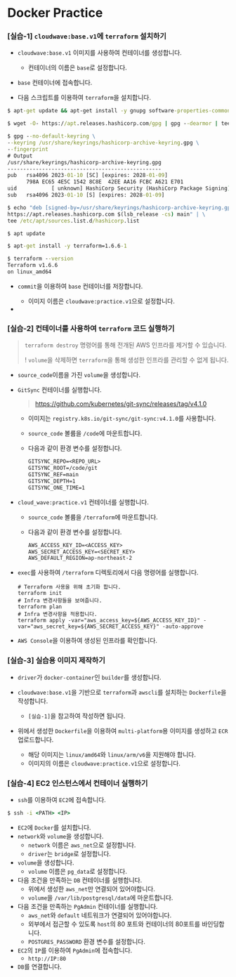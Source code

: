 # Docker Practice



### [실습-1] `cloudwave:base.v1`에 `terraform` 설치하기

- `cloudwave:base.v1` 이미지를 사용하여 컨테이너를 생성합니다.
  - 컨테이너의 이름은 `base`로 설정합니다. 

- `base` 컨테이너에 접속합니다. 
- 다음 스크립트를 이용하여 `terraform`을 설치합니다. 

```cmd
$ apt-get update && apt-get install -y gnupg software-properties-common wget

$ wget -O- https://apt.releases.hashicorp.com/gpg | gpg --dearmor | tee /usr/share/keyrings/hashicorp-archive-keyring.gpg

$ gpg --no-default-keyring \
--keyring /usr/share/keyrings/hashicorp-archive-keyring.gpg \
--fingerprint
# Output
/usr/share/keyrings/hashicorp-archive-keyring.gpg
-------------------------------------------------
pub   rsa4096 2023-01-10 [SC] [expires: 2028-01-09]
      798A EC65 4E5C 1542 8C8E  42EE AA16 FCBC A621 E701
uid           [ unknown] HashiCorp Security (HashiCorp Package Signing) <security+packaging@hashicorp.com>
sub   rsa4096 2023-01-10 [S] [expires: 2028-01-09]

$ echo "deb [signed-by=/usr/share/keyrings/hashicorp-archive-keyring.gpg] \
https://apt.releases.hashicorp.com $(lsb_release -cs) main" | \
tee /etc/apt/sources.list.d/hashicorp.list

$ apt update

$ apt-get install -y terraform=1.6.6-1

$ terraform --version
Terraform v1.6.6
on linux_amd64
```

- `commit`을 이용하여 `base` 컨테이너를 저장합니다. 
  - 이미지 이름은 `cloudwave:practice.v1`으로 설정합니다. 

- 



### [실습-2] 컨테이너를 사용하여 `terraform` 코드 실행하기

> `terraform destroy` 명령어를 통해 전개된 AWS 인프라를 제거할 수 있습니다. 
>
> ! `volume`을 삭제하면 `terraform`을 통해 생성한 인프라를 관리할 수 없게 됩니다.

- `source_code`이름을 가진 `volume`을 생성합니다. 

- `GitSync` 컨테이너를 실행합니다.

  > https://github.com/kubernetes/git-sync/releases/tag/v4.1.0

  - 이미지는 `registry.k8s.io/git-sync/git-sync:v4.1.0`를 사용합니다.

  - `source_code` 볼륨을 `/code`에 마운트합니다.

  - 다음과 같이 환경 변수를 설정합니다. 

    ```tex
    GITSYNC_REPO=<REPO_URL>
    GITSYNC_ROOT=/code/git
    GITSYNC_REF=main
    GITSYNC_DEPTH=1
    GITSYNC_ONE_TIME=1
    ```

- `cloud_wave:practice.v1` 컨테이너를 실행합니다. 

  - `source_code` 볼륨을 `/terraform`에 마운트합니다.

  - 다음과 같이 환경 변수를 설정합니다.

    ``` tex
    AWS_ACCESS_KEY_ID=<ACCESS_KEY>
    AWS_SECRET_ACCESS_KEY=<SECRET_KEY>
    AWS_DEFAULT_REGION=ap-northeast-2
    ```

- `exec`를 사용하여 `/terraform` 디렉토리에서 다음 명령어를 실행합니다. 

  ```shell
  # Terraform 사용을 위해 초기화 합니다. 
  terraform init
  # Infra 변경사항들을 보여줍니다.
  terraform plan
  # Infra 변경사항을 적용합니다. 
  terraform apply -var="aws_access_key=${AWS_ACCESS_KEY_ID}" -var="aws_secret_key=${AWS_SECRET_ACCESS_KEY}" -auto-approve
  ```

- `AWS Console`을 이용하여 생성된 인프라를 확인합니다.



### [실습-3] 실습용 이미지 제작하기

- `driver`가 `docker-container`인 `builder`를 생성합니다. 
- `cloudwave:base.v1`을 기반으로 `terraform`과 `awscli`를 설치하는 `Dockerfile`을 작성합니다. 
  - `[실습-1]`을 참고하여 작성하면 됩니다. 

- 위에서 생성한 `Dockerfile`을 이용하여 `multi-platform`용 이미지를 생성하고 `ECR` 업로드합니다.
  - 해당 이미지는 `linux/amd64`와 `linux/arm/v6`을 지원해야 합니다. 
  - 이미지의 이름은 `cloudwave:practice.v1`으로 설정합니다. 



### [실습-4] EC2 인스턴스에서 컨테이너 실행하기

- `ssh`를 이용하여 `EC2`에 접속합니다. 

```cmd
$ ssh -i <PATH> <IP>
```

- `EC2`에 `Docker`를 설치합니다. 
- `network`와 `volume`을 생성합니다.
  - `network` 이름은 `aws_net`으로 설정합니다. 
  - `driver`는 `bridge`로 설정합니다. 
- `volume`을 생성합니다.
  - `volume` 이름은 `pg_data`로 설정합니다. 
- 다음 조건을 만족하는 `DB` 컨테이너를 실행합니다.
  - 위에서 생성한 `aws_net`만 연결되어 있어야합니다.
  - `volume`을 `/var/lib/postgresql/data`에 마운트합니다. 
- 다음 조건을 만족하는 `PgAdmin` 컨테이너를 실행합니다. 
  - `aws_net`와 `default` 네트워크가 연결되어 있어야합니다.
  - 외부에서 접근할 수 있도록 `host`의 80 포트와 컨테이너의 80포트를 바인딩합니다. 
  - `POSTGRES_PASSWORD` 환경 변수를 설정합니다.
- `EC2`의 `IP`를 이용하여 `PgAdmin`에 접속합니다. 
  - `http://IP:80`
- `DB`를 연결합니다. 